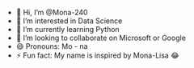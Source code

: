 - 👋 Hi, I’m @Mona-240
- 👀 I’m interested in Data Science
- 🌱 I’m currently learning Python
- 💞️ I’m looking to collaborate on Microsoft or Google
- 😄 Pronouns: Mo - na
- ⚡ Fun fact: My name is inspired by Mona-Lisa 😂

<!---
Mona-240/Mona-240 is a ✨ special ✨ repository because its `README.md` (this file) appears on your GitHub profile.
You can click the Preview link to take a look at your changes.
--->

